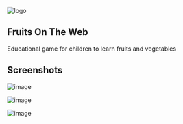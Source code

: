 ![logo](https://github.com/iIonel/FrOW-Fruits-On-The-Web-/assets/45739581/f25e6f52-3057-4e4b-821f-084a982e0d71)


## Fruits On The Web
Educational game for children to learn fruits and vegetables


## Screenshots

![image](https://github.com/iIonel/FrOW-Fruits-On-The-Web-/assets/45739581/94a6fa43-681c-4077-a3a8-60763e923f9c)

![image](https://github.com/iIonel/FrOW-Fruits-On-The-Web-/assets/45739581/60d03758-e899-44ec-b372-221695b18eef)

![image](https://github.com/iIonel/FrOW-Fruits-On-The-Web-/assets/45739581/d40f2120-274d-4ea8-b6e6-1d07852a5d59)


